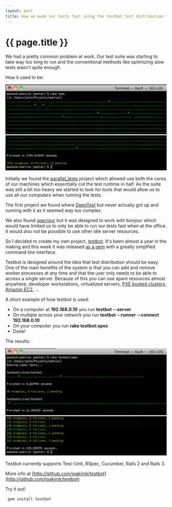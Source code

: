 ```yaml
---
layout: post
title: How we made our tests fast using the testbot test distribution tool
---
```


{{ page.title }}
====

We had a pretty common problem at work. Our test suite was starting to
take way too long to run and the conventional methods like optimizing
slow tests wasn't quite enough.

How it used to be:

![Slow specs part 1](/images/posts/slow_specs1.png)
![Slow specs part 2](/images/posts/slow_specs2.png)


Initially we found the [parallel_tests](https://github.com/grosser/parallel_tests)
project which allowed use both the cores of our machines which
essentially cut the test runtime in half. As the suite
was still a bit too heavy we started to look for tools that
would allow us to use all our computers when running the tests.

The first project we found where [DeepTest](http://deep-test.rubyforge.org/)
but never actually got up and running with it as it seemed way too complex.

We also found [specjour](https://github.com/sandro/specjour) but it
was designed to work with bonjour which would have limited us to only be
able to run our tests fast when at the office. It
would also not be possible to use other idle server resources.

So I decided to create my own project, [testbot](https://github.com/joakimk/testbot).
It's been almost a year in the making and this week it was released
[as a gem](https://rubygems.org/gems/testbot)
with a greatly simplfied command line interface.

Testbot is designed around the idea that test distribution should be
easy. One of the main benefits of the system is that you can add and
remove worker processes at any time and that the user only needs to be
able to access a single server. Because of this you can use spare
resources almost anywhere, developer workstations, virtualized servers,
[PXE booted clusters](https://gist.github.com/622495), [Amazon EC2](https://github.com/joakimk/cloud_bot), ...

A short example of how testbot is used:
- On a computer at **192.168.0.10** you run **testbot --server**
- On multiple across your network you run **testbot --runner --connect 192.168.0.10**
- On your computer you run **rake testbot:spec**
- Done!

The results:

![Fast specs part 1](/images/posts/fast_specs1.png)
![Fast specs part 2](/images/posts/fast_specs2.png)

Testbot currently supports Test::Unit, RSpec, Cucumber, Rails 2 and Rails 3. 

More info at [http://github.com/joakimk/testbot](http://github.com/joakimk/testbot)

Try it out!

     gem install testbot


